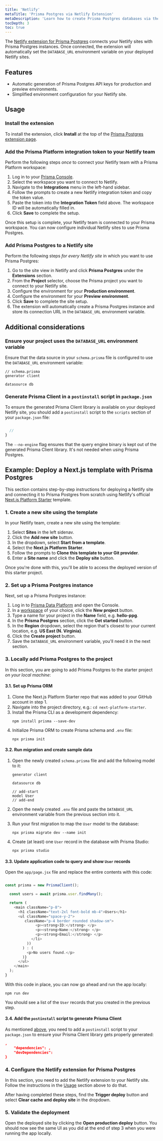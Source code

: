 ```yaml
---
title: 'Netlify'
metaTitle: 'Prisma Postgres via Netlify Extension'
metaDescription: 'Learn how to create Prisma Postgres databases via the official Netlify extension and deploy your applications with it.'
tocDepth: 3
toc: true
---
```


The [Netlify extension for Prisma Postgres](https://www.netlify.com/integrations/prisma) connects your Netlify sites with Prisma Postgres instances. Once connected, the extension will automatically set the `DATABASE_URL` environment variable on your deployed Netlify sites.

## Features

- Automatic generation of Prisma Postgres API keys for production and preview environments.
- Simplified environment configuration for your Netlify site.

## Usage

### Install the extension

To install the extension, click **Install** at the top of the [Prisma Postgres extension page](https://www.netlify.com/integrations/prisma).

### Add the Prisma Platform integration token to your Netlify team

Perform the following steps _once_ to connect your Netlify team with a Prisma Platform workspace:

1. Log in to your [Prisma Console](https://console.prisma.io).
2. Select the workspace you want to connect to Netlify.
3. Navigate to the **Integrations** menu in the left-hand sidebar.
4. Follow the prompts to create a new Netlify integration token and copy the token value.
5. Paste the token into the **Integration Token** field above. The workspace ID will be automatically filled in.
6. Click **Save** to complete the setup.

Once this setup is complete, your Netlify team is connected to your Prisma workspace. You can now configure individual Netlify sites to use Prisma Postgres.

### Add Prisma Postgres to a Netlify site

Perform the following steps _for every Netlify site_ in which you want to use Prisma Postgres:

1. Go to the site view in Netlify and click **Prisma Postgres** under the **Extensions** section.
2. From the **Project** selector, choose the Prisma project you want to connect to your Netlify site.
3. Configure the environment for your **Production environment**.
4. Configure the environment for your **Preview environment**.
5. Click **Save** to complete the site setup.
6. The extension will automatically create a Prisma Postgres instance and store its connection URL in the `DATABASE_URL` environment variable.

## Additional considerations

### Ensure your project uses the `DATABASE_URL` environment variable

Ensure that the data source in your `schema.prisma` file is configured to use the `DATABASE_URL` environment variable:

```prisma
// schema.prisma
generator client

datasource db
```

### Generate Prisma Client in a `postinstall` script in `package.json`

To ensure the generated Prisma Client library is available on your deployed Netlify site, you should add a `postinstall` script to the `scripts` section of your `package.json` file:

```js file=package.json

  //
}
```

The `--no-engine` flag ensures that the query engine binary is kept out of the generated Prisma Client library. It's not needed when using Prisma Postgres.

## Example: Deploy a Next.js template with Prisma Postgres

This section contains step-by-step instructions for deploying a Netlify site and connecting it to Prisma Postgres from scratch using Netlify's official [Next.js Platform Starter](https://github.com/netlify-templates/next-platform-starter) template.

### 1. Create a new site using the template

In your Netlify team, create a new site using the template:

1. Select **Sites** in the left sidenav.
1. Click the **Add new site** button.
1. In the dropdown, select **Start from a template**.
1. Select the **Next.js Platform Starter**.
1. Follow the prompts to **Clone this template to your Git provider**.
1. Enter a **Site name** and click the **Deploy site** button.

Once you're done with this, you'll be able to access the deployed version of this starter project.

### 2. Set up a Prisma Postgres instance

Next, set up a Prisma Postgres instance:

1. Log in to [Prisma Data Platform](https://console.prisma.io/) and open the Console.
1. In a [workspace](/platform/about#workspace) of your choice, click the **New project** button.
1. Type a name for your project in the **Name** field, e.g. **hello-ppg**.
1. In the **Prisma Postgres** section, click the **Get started** button.
1. In the **Region** dropdown, select the region that's closest to your current location, e.g. **US East (N. Virginia)**.
1. Click the **Create project** button.
1. Save the `DATABASE_URL` environment variable, you'll need it in the next section.

### 3. Locally add Prisma Postgres to the project

In this section, you are going to add Prisma Postgres to the starter project _on your local machine_:

#### 3.1. Set up Prisma ORM

1. Clone the Next.js Platform Starter repo that was added to your GitHub account in step 1.
1. Navigate into the project directory, e.g.: `cd next-platform-starter`.
1. Install the Prisma CLI as a development dependency:
   ```terminal
   npm install prisma --save-dev
   ```
1. Initialize Prisma ORM to create Prisma schema and `.env` file:
   ```terminal
   npx prisma init
   ```

#### 3.2. Run migration and create sample data

1. Open the newly created `schema.prisma` file and add the following model to it:

   ```prisma file=schema.prisma
   generator client

   datasource db

   // add-start
   model User
   // add-end
   ```

1. Open the newly created `.env` file and paste the `DATABASE_URL` environment variable from the previous section into it.
1. Run your first migration to map the `User` model to the database:
   ```terminal
   npx prisma migrate dev --name init
   ```
1. Create (at least) one `User` record in the database with Prisma Studio:
   ```terminal
   npx prisma studio
   ```

#### 3.3. Update application code to query and show `User` records

Open the `app/page.jsx` file and replace the entire contents with this code:

```js file=app/page.jsx

const prisma = new PrismaClient();

  const users = await prisma.user.findMany();

  return (
    <main className="p-8">
      <h1 className="text-2xl font-bold mb-4">Users</h1>
      <ul className="space-y-2">
         className="p-4 border rounded shadow-sm">
              <p><strong>ID:</strong> </p>
              <p><strong>Name:</strong> </p>
              <p><strong>Email:</strong> </p>
            </li>
          ))
        ) : (
          <p>No users found.</p>
        )}
      </ul>
    </main>
  );
}
```

With this code in place, you can now go ahead and run the app locally:

```terminal
npm run dev
```

You should see a list of the `User` records that you created in the previous step.

#### 3.4. Add the `postinstall` script to generate Prisma Client

As mentioned [above](#generate-prisma-client-in-a-postinstall-script-in-packagejson), you need to add a `postinstall` script to your `package.json` to ensure your Prisma Client library gets properly generated:

```json file=package.json
,
    "dependencies": ,
    "devDependencies":
}
```

### 4. Configure the Netlify extension for Prisma Postgres

In this section, you need to add the Netlify extension to your Netlify site. Follow the instructions in the [Usage](#usage) section above to do that.

After having completed these steps, find the **Trigger deploy** button and select **Clear cache and deploy site** in the dropdown.

### 5. Validate the deployment

Open the deployed site by clicking the **Open production deploy** button. You should now see the same UI as you did at the end of step 3 when you were running the app locally.
